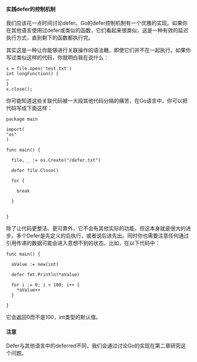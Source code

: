 #### 实践defer的控制机制

我们应该花一点时间讨论defer。Go的defer控制机制有一个优雅的实现。如果你在其他语言使用过defer或类似的函数，它们看起来很类似，这是一种有效的延迟执行方式，直到剩下的函数都执行完。

其实这是一种让你能够进行关联操作的语法糖，即使它们并不在一起执行。如果你写过类似这样的代码，你就明白我在说什么：

````
x = file.open('test.txt')
int longFunction() {
…
}
x.close();
````

你可能知道这些关联代码被一大段其他代码分隔的痛苦，在Go语言中，你可以把代码写成下面这样：

````
package main

import(
"os"
)

func main() {
  
  file, _ := os.Create("/defer.txt")

  defer file.Close()
  
  for {

    break

  }
  

}
````

除了让代码更整洁、更可靠外，它不会有其他实际的功能，但这本身就是很大的进步。多个Defer是先定义的后执行，或者说后进先出。同时你也需要注意任何通过引用传递的数据可能会进入意想不到的状态。比如，在以下代码中：

```
func main() {

  aValue := new(int)

  defer fmt.Println(*aValue)

  for i := 0; i < 100; i++ {
    *aValue++
  }

}

```

它会返回0而不是100，int类型的默认值。

#### 注意

Defer与其他语言中的deferred不同，我们会通过讨论Go的实现在第二章研究这个问题。